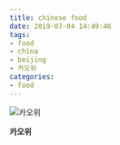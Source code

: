 ```yaml
---
title: chinese food
date: 2019-07-04 14:49:46
tags:
- food
- china
- beijing
- 카오위
categories:
- food
---
```


![카오위](/images/food/20190607_210106_카오위.jpg "카오위")

**카오위**